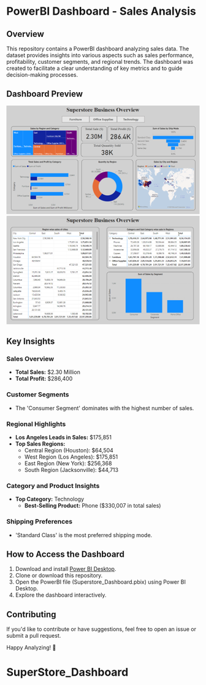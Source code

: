 # PowerBI Dashboard - Sales Analysis

## Overview

This repository contains a PowerBI dashboard analyzing sales data. The dataset provides insights into various aspects such as sales performance, profitability, customer segments, and regional trends. The dashboard was created to facilitate a clear understanding of key metrics and to guide decision-making processes.

## Dashboard Preview

<img src="dashboard/DB1.PNG"/>
<img src="dashboard/DB2.PNG"/>

## Key Insights

### Sales Overview

- **Total Sales:** $2.30 Million
- **Total Profit:** $286,400

### Customer Segments

- The 'Consumer Segment' dominates with the highest number of sales.

### Regional Highlights

- **Los Angeles Leads in Sales:** $175,851
- **Top Sales Regions:**
  - Central Region (Houston): $64,504
  - West Region (Los Angeles): $175,851
  - East Region (New York): $256,368
  - South Region (Jacksonville): $44,713

### Category and Product Insights

- **Top Category:** Technology
  - **Best-Selling Product:** Phone ($330,007 in total sales)

### Shipping Preferences

- 'Standard Class' is the most preferred shipping mode.

## How to Access the Dashboard

1. Download and install [Power BI Desktop](https://powerbi.microsoft.com/desktop/).
2. Clone or download this repository.
3. Open the PowerBI file (Superstore_Dashboard.pbix) using Power BI Desktop.
4. Explore the dashboard interactively.

## Contributing

If you'd like to contribute or have suggestions, feel free to open an issue or submit a pull request.


Happy Analyzing! 🚀



# SuperStore_Dashboard


